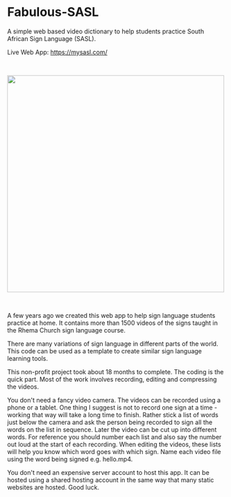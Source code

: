 # Fabulous-SASL
A simple web based video dictionary to help students practice South African Sign Language (SASL).

Live Web App: https://mysasl.com/

<br>

<img src="https://mysasl.com//assets/sasl-pic.png" width="500"></img>

<br>

A few years ago we created this web app to help sign language students practice at home. It contains more than 1500 videos of the signs taught in the Rhema Church sign language course.

There are many variations of sign language in different parts of the world. This code can be used as a template to create similar sign language learning tools. 

This non-profit project took about 18 months to complete. The coding is the quick part. Most of the work involves recording, editing and compressing the videos.

You don't need a fancy video camera. The videos can be recorded using a phone or a tablet. One thing I suggest is not to record one sign at a time - working that way will take a long time to finish. Rather stick a list of words just below the camera and ask the person being recorded to sign all the words on the list in sequence. Later the video can be cut up into different words. For reference you should number each list and also say the number out loud at the start of each recording. When editing the videos, these lists will help you know which word goes with which sign. Name each video file using the word being signed e.g. hello.mp4.

You don't need an expensive server account to host this app. It can be hosted using a shared hosting account in the same way that many static websites are hosted. Good luck.
